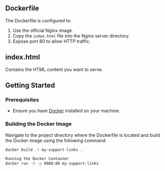
## Dockerfile

The Dockerfile is configured to:

1. Use the official Nginx image.
2. Copy the `index.html` file into the Nginx server directory.
3. Expose port 80 to allow HTTP traffic.

## index.html

Contains the HTML content you want to serve.

## Getting Started

### Prerequisites

- Ensure you have [Docker](https://www.docker.com/products/docker-desktop) installed on your machine.

### Building the Docker Image

Navigate to the project directory where the Dockerfile is located and build the Docker image using the following command:

```sh
docker build -t my-support-links .

Running the Docker Container
docker run -d -p 8080:80 my-support-links


